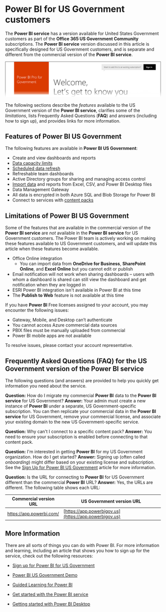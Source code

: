 ﻿<properties
   pageTitle="Power BI for United States Government customers - Overview"
   description="For U.S. Government customers, learn about the features and limitations for the Power BI US Government service"
   services="powerbi"
   documentationCenter=""
   authors="davidiseminger"
   manager="mblythe"
   backup=""
   editor=""
   tags=""
   qualityFocus="no"
   qualityDate=""/>

<tags
   ms.service="powerbi"
   ms.devlang="NA"
   ms.topic="article"
   ms.tgt_pltfrm="NA"
   ms.workload="powerbi"
   ms.date="02/01/2017"
   ms.author="davidi"/>

# Power BI for US Government customers

The **Power BI service** has a version available for United States Government customers as part of the **Office 365 US Government Community** subscriptions. The **Power BI service** version discussed in this article is specifically designed for US Government customers, and is separate and different from the commercial version of the **Power BI service**.

![](media/powerbi-service-govus-overview/service_usgov_overview-1.png)

The following sections describe the *features* available to the US Government version of the **Power BI service**, clarifies some of the *limitations*, lists Frequently Asked Questions (**FAQ**) and answers (including how to sign up), and provides links for more information.


## Features of Power BI US Government

The following features are available in **Power BI US Government**:

-   Create and view dashboards and reports
-   [Data capacity limits](powerbi-admin-manage-your-data-storage-in-power-bi.md)
-   [Scheduled data refresh](powerbi-refresh-data.md)
-   Refreshable team dashboards
-   Active Directory groups for sharing and managing access control
-   [Import data](powerbi-service-get-data.md) and reports from Excel, CSV, and Power BI Desktop files
-   Data Management Gateway
-   All data is encrypted in both Azure SQL and Blob Storage for Power BI
-   Connect to services with [content packs](powerbi-content-packs-services.md)



## Limitations of Power BI US Government

Some of the features that are available in the commercial version of the **Power BI service** are *not* available in the **Power BI service** for US Government customers. The Power BI team is actively working on making these features available to US Government customers, and will update this article when these features become available.

-   Office Online integration
    -   You can import data from **OneDrive for Business**, **SharePoint Online**, and **Excel Online** but you cannot edit or publish
-   Email notification will not work when sharing dashboards – users with whom a dashboard is shared can still view the dashboard and get notification when they are logged in  
-   ESRI Power BI integration isn't available in Power BI at this time
-   The **Publish to Web** feature is not available at this time

If you have **Power BI** Free licenses assigned to your account, you may encounter the following issues:

-   Gateway, Mobile, and Desktop can’t authenticate
-   You cannot access Azure commercial data sources
-   PBIX files must be manually uploaded from commercial
-   Power BI mobile apps are not available

To resolve issues, please contact your account representative.

## Frequently Asked Questions (FAQ) for the US Government version of the Power BI service

The following questions (and answers) are provided to help you quickly get information you need about the service.

**Question:** How do I migrate my commercial **Power BI** data to the **Power BI service** for US Government?
**Answer:** Your admin must create a new instance of **Power BI** under a separate, US Government-specific subscription. You can then replicate your commercial data in the **Power BI service** for US Government, remove your commercial license, and associate your existing domain to the new US Government-specific service.

**Question:** Why can't I connect to a specific content pack?
**Answer:** You need to ensure your subscription is enabled before connecting to that content pack.

**Question:** I'm interested in getting **Power BI** for my US Government organization. How do I get started?
**Answer:** Signing up (often called *onboarding*) might differ based on your existing license and subscription. See the [Sign Up for Power BI US Government](powerbi-service-govus-signup.md) article for more information.


**Question:** Is the URL for connecting to **Power BI** for US Government different than the commercial **Power BI** URL?
**Answer:** Yes, the URLs are different. The following table shows each URL:

| Commercial version URL | US Government version URL |
|---|---|
| https://app.powerbi.com/ | [https://app.powerbigov.us](https://app.powerbigov.us) |

## More Information

﻿There are all sorts of things you can do with Power BI. For more information and learning, including an article that shows you how to sign up for the service, check out the following resources:

-   [Sign up for Power BI for US Government](powerbi-service-govus-signup.md)

-   <a href="https://channel9.msdn.com/Blogs/Azure/Cognitive-Services-HDInsight-and-Power-BI-on-Azure-Government">Power BI US Government Demo</a>

-   [Guided Learning for Power BI](powerbi-learning-0-0-what-is-power-bi/.md)

-   [Get started with the Power BI service](powerbi-service-get-started.md)

-   [Getting started with Power BI Desktop](powerbi-desktop-getting-started.md)
